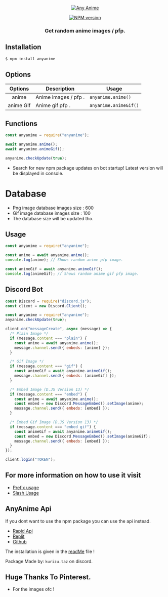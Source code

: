 <p align="center">
  <a href="https://www.npmjs.com/package/anyanime">
    <img src="https://media.discordapp.net/attachments/939799133177384993/952452069686644746/Anyanime.png?width=1279&height=196" alt="Any Anime">
  </a>
</p>
<p align="center">
  <a href="https://www.npmjs.com/package/anyanime"><img src="https://img.shields.io/npm/v/anyanime.svg?maxAge=3600" alt="NPM version" /></a>
</p>
<h3 align="center"><strong>Get random anime images / pfp.</strong></h3>

## Installation

```bash
$ npm install anyanime
```

## Options

| **Options** | **Description**      | **Usage**          |
| :---------: | -------------------- | ------------------ |
|    anime    | Anime images / pfp . | `anyanime.anime()` |
|    anime Gif    | Anime gif pfp . | `anyanime.animeGif()` |

## Functions

```javascript
const anyanime = require("anyanime");

await anyanime.anime();
await anyanime.animeGif();

anyanime.checkUpdate(true);
```

- Search for new npm package updates on bot startup! Latest version will be displayed in console.

# Database

- Png image database images size : 600
- Gif image database images size : 100
- The database size will be updated tho.

## Usage

```javascript
const anyanime = require("anyanime");

const anime = await anyanime.anime();
console.log(anime); // Shows random anime pfp image.

const animeGif = await anyanime.animeGif();
console.log(animeGif); // Shows random anime gif pfp image.
```

## Discord Bot

```javascript
const Discord = require("discord.js");
const client = new Discord.Client();

const anyanime = require("anyanime");
anyanime.checkUpdate(true);

client.on("messageCreate", async (message) => {
  /* Plain Image */
  if (message.content === "plain") {
    const anime = await anyanime.anime();
    message.channel.send({ embeds: [anime] });
  }

  /* Gif Image */
  if (message.content === "gif") {
    const animeGif = await anyanime.animeGif();
    message.channel.send({ embeds: [animeGif] });
  }

  /* Embed Image (D.JS Version 13) */
  if (message.content === "embed") {
    const anime = await anyanime.anime();
    const embed = new Discord.MessageEmbed().setImage(anime);
    message.channel.send({ embeds: [embed] });
  }

  /* Embed Gif Image (D.JS Version 13) */
  if (message.content === "embed gif") {
    const animeGif = await anyanime.animeGif();
    const embed = new Discord.MessageEmbed().setImage(animeGif);
    message.channel.send({ embeds: [embed] });
  }
});

client.login("TOKEN");
```

## For more information on how to use it visit

- [Prefix usage](https://github.com/crizmo/Elina-dev/blob/main/commands/fun/animepfp.js)
- [Slash Usage](https://github.com/crizmo/Elina-dev/blob/main/src/slash/fun/anyanime.js)

## AnyAnime Api

If you dont want to use the npm package you can use the api instead.

- [Rapid Api](https://rapidapi.com/Kurizu/api/any-anime/)
- [Replit](https://anyanime-api.kurizu.repl.co/)
- [Github](https://github.com/crizmo/AnyAnime_api)

The installation is given in the [readMe](https://github.com/crizmo/AnyAnime_api/blob/main/README.md) file !

Package Made by: `kurizu.taz` on discord.

## Huge Thanks To Pinterest.

- For the images ofc !
